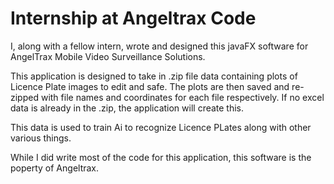 # Internship at Angeltrax Code

I, along with a fellow intern, wrote and designed this javaFX software for AngelTrax Mobile Video Surveillance Solutions.

This application is designed to take in .zip file data containing plots of Licence Plate images to edit and safe.
The plots are then saved and re-zipped with file names and coordinates for each file respectively. If no excel data
is already in the .zip, the application will create this.

This data is used to train Ai to recognize Licence PLates along with other various things. 


While I did write most of the code for this application, this software is the poperty of Angeltrax.
